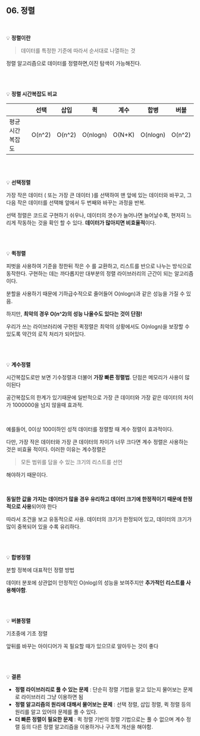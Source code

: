 ## 06. 정렬

</br>

💡 **정렬이란**

>  데이터를 특정한 기준에 따라서 순서대로 나열하는 것

 정렬 알고리즘으로 데이터를 정렬하면,이진 탐색이 가능해진다. 

</br>

</br>


💡 **정렬 시간복잡도 비교**

|                | 선택   | 삽입   | 퀵       | 계수   | 합병     | 버블   |
| -------------- | ------ | ------ | -------- | ------ | -------- | ------ |
| 평균시간복잡도 | O(n^2) | O(n^2) | O(nlogn) | O(N+K) | O(nlogn) | O(n^2) |

</br>

</br>

💡 **선택정렬**

가장 작은 데이터 ( 또는 가장 큰 데이터 )를 선택하여 맨 앞에 있는 데이터와 바꾸고, 그 다음 작은 데이터를 선택해 앞에서 두 번째와 바꾸는 과정을 반복.

 선택 정렬은 코드로 구현하기 쉬우나, 데이터의 갯수가 늘어나면 늘어날수록, 현저히 느리게 작동하는 것을 확인 할 수 있다. **데이터가 많아지면 비효율적**이다.



</br>

</br>

💡 **퀵정렬**

피벗을 사용하여 기준을 정한뒤 작은 수 를 교환하고, 리스트를 반으로 나누는 방식으로 동작한다. 구현하는 데는 까다롭지만 대부분의 정렬 라이브러리의 근간이 되는 알고리즘이다. 

 분할을 사용하기 때문에 기하급수적으로 줄어들어 O(nlogn)과 같은 성능을 가질 수 있음.



하지만, **최악의 경우 O(n^2)의 성능 나올수도 있다는 것이 단점!**

우리가 쓰는 라이브러리에 구현된 퀵정렬은 최악의 상황에서도 O(nlogn)을 보장할 수 있도록 약간의 로직 처리가 되어있다.

</br>

</br>

💡 **계수정렬**

시간복잡도로만 보면 기수정렬과 더불어 **가장 빠른 정렬법**. 단점은 메모리가 사용이 많이된다

공간복잡도의 한계가 있기때문에 일반적으로 가장 큰 데이터와 가장 같은 데이터의 차이가 1000000을 넘지 않을때 효과적.

</br>

예를들어, 0이상 100이하인 성적 데이터를 정렬할 때 계수 정렬이 효과적이다. 

다만, 가장 작은 데이터와 가장 큰 데이터의 차이가 너무 크다면 계수 정렬은 사용하는 것은 비효율 적이다. 이러한 이유는 계수정렬은

> 모든 범위를 담을 수 있는 크기의 리스트를 선언

해야하기 때문이다.

</br>

**동일한 값을 가지는 데이터가 많을 경우 유리하고 데이터 크기에 한정적이기 때문에 한정적으로 사용**되어야 한다 

따라서 조건을 보고 유동적으로 사용. 데이터의 크기가 한정되어 있고, 데이터의 크기가 많이 중복되어 있을 수록 유리하다.



</br>

</br>

💡 **합병정렬**

분할 정복에 대표적인 정렬 방법

데이터 분포에 상관없이 안정적인 O(nlog)의 성능을 보여주지만 **추가적인 리스트를 사용해야함**.

</br>

</br>

💡 **버블정렬**

기초중에 기초 정렬 

앞뒤를 바꾸는 아이디어가 꼭 필요할 때가 있으므로 알아두는 것이 좋다

</br>

</br>

💡 **결론**

- **정렬 라이브러리로 풀 수 있는 문제** : 단순히 정렬 기법을 알고 있는지 물어보는 문제로 라이브러리 그냥 이용하면 됨
- **정렬 알고리즘의 원리에 대해서 물어보는 문제** : 선택 정렬, 삽입 정렬, 퀵 정렬 등의 원리를 알고 있어야 문제를 풀 수 있다.
- **더 빠른 정렬이 필요한 문제** : 퀵 정렬 기반의 정렬 기법으로는 풀 수 없으며 계수 정렬 등의 다른 정렬 알고리즘을 이용하거나 구조적 개선을 해야함.

</br>

</br>



